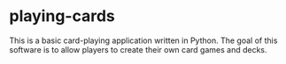 # playing-cards
This is a basic card-playing application written in Python. The goal of this software is to allow players to create their own card games and decks.
